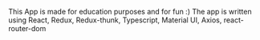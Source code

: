This App is made for education purposes and for fun :)
The app is written using React, Redux, Redux-thunk, Typescript, Material UI, Axios, react-router-dom
